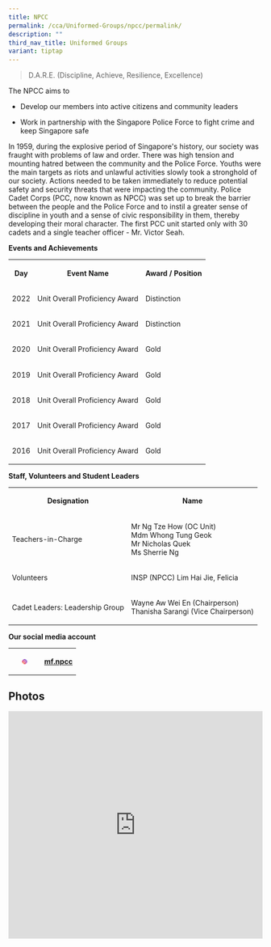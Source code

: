 ```yaml
---
title: NPCC
permalink: /cca/Uniformed-Groups/npcc/permalink/
description: ""
third_nav_title: Uniformed Groups
variant: tiptap
---
```

<blockquote><p>D.A.R.E. (Discipline, Achieve, Resilience, Excellence)</p></blockquote><p>The NPCC aims to</p><ul data-tight="true" class="tight"><li><p>Develop our members into active citizens and community leaders</p></li><li><p>Work in partnership with the Singapore Police Force to fight crime and keep Singapore safe</p></li></ul><p>In 1959, during the explosive period of Singapore's history, our society was fraught with problems of law and order. There was high tension and mounting hatred between the community and the Police Force. Youths were the main targets as riots and unlawful activities slowly took a stronghold of our society. Actions needed to be taken immediately to reduce potential safety and security threats that were impacting the community. Police Cadet Corps (PCC, now known as NPCC) was set up to break the barrier between the people and the Police Force and to instil a greater sense of discipline in youth and a sense of civic responsibility in them, thereby developing their moral character. The first PCC unit started only with 30 cadets and a single teacher officer - Mr. Victor Seah.</p><p><strong>Events and Achievements</strong></p><table><tbody><tr><th rowspan="1" colspan="1"><p>Day</p></th><th rowspan="1" colspan="1"><p>Event Name</p></th><th rowspan="1" colspan="1"><p>Award / Position</p></th></tr><tr><td rowspan="1" colspan="1"><p>2022</p></td><td rowspan="1" colspan="1"><p>Unit Overall Proficiency Award</p></td><td rowspan="1" colspan="1"><p>Distinction</p></td></tr><tr><td rowspan="1" colspan="1"><p>2021</p></td><td rowspan="1" colspan="1"><p>Unit Overall Proficiency Award</p></td><td rowspan="1" colspan="1"><p>Distinction</p></td></tr><tr><td rowspan="1" colspan="1"><p>2020</p></td><td rowspan="1" colspan="1"><p>Unit Overall Proficiency Award</p></td><td rowspan="1" colspan="1"><p>Gold</p></td></tr><tr><td rowspan="1" colspan="1"><p>2019</p></td><td rowspan="1" colspan="1"><p>Unit Overall Proficiency Award</p></td><td rowspan="1" colspan="1"><p>Gold</p></td></tr><tr><td rowspan="1" colspan="1"><p>2018</p></td><td rowspan="1" colspan="1"><p>Unit Overall Proficiency Award</p></td><td rowspan="1" colspan="1"><p>Gold</p></td></tr><tr><td rowspan="1" colspan="1"><p>2017</p></td><td rowspan="1" colspan="1"><p>Unit Overall Proficiency Award</p></td><td rowspan="1" colspan="1"><p>Gold</p></td></tr><tr><td rowspan="1" colspan="1"><p>2016</p></td><td rowspan="1" colspan="1"><p>Unit Overall Proficiency Award</p></td><td rowspan="1" colspan="1"><p>Gold</p></td></tr></tbody></table><p><strong>Staff, Volunteers and Student Leaders</strong></p><table><tbody><tr><th rowspan="1" colspan="1"><p>Designation</p></th><th rowspan="1" colspan="1"><p>Name</p></th></tr><tr><td rowspan="1" colspan="1"><p>Teachers-in-Charge</p></td><td rowspan="1" colspan="1"><p>Mr Ng Tze How (OC Unit)<br>Mdm Whong Tung Geok<br>Mr Nicholas Quek<br>Ms Sherrie Ng</p></td></tr><tr><td rowspan="1" colspan="1"><p>Volunteers</p></td><td rowspan="1" colspan="1"><p>INSP (NPCC) Lim Hai Jie, Felicia</p></td></tr><tr><td rowspan="1" colspan="1"><p>Cadet Leaders: Leadership Group</p></td><td rowspan="1" colspan="1"><p>Wayne Aw Wei En (Chairperson)<br>Thanisha Sarangi (Vice Chairperson)</p></td></tr></tbody></table><p><strong>Our social media account</strong> <a href="https://www.instagram.com/mf.npcc/" rel="noopener noreferrer nofollow" target="_blank"><br></a></p><table><tbody><tr><th rowspan="1" colspan="1"><div class="isomer-image-wrapper"><img style="width: 20%;" height="auto" width="100%" alt="" src="/images/icon_instagram.svg"></div></th><th rowspan="1" colspan="1"><p><a href="https://www.instagram.com/mf.npcc/" rel="noopener noreferrer nofollow" target="_blank">mf.npcc</a></p></th></tr></tbody></table><h2>Photos</h2><div class="iframe-wrapper"><iframe height="450" width="100%" allowfullscreen="true" frameborder="0" src="https://docs.google.com/presentation/d/e/2PACX-1vRnDr8CzDOZUsKp1Ol2Cn9gfvfHCyf1pRqNDzn--3biwlz9bDZzI4P-yK_dgmf01pAgu2okowuahE00/embed?start=true&amp;loop=true&amp;delayms=3000"></iframe></div><p></p>